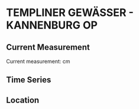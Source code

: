 # TEMPLINER GEWÄSSER - KANNENBURG OP

## Current Measurement

Current measurement: <Value topic="rivers/pegel-online/TlG/KANNENBURG-OP/measurementValue"/> cm

## Time Series

<TimeSeries topic="rivers/pegel-online/TlG/KANNENBURG-OP/measurementValue" period="week" />

## Location

<WorldMap>
  <Marker lat="53.074625063556084" lon="13.392108820998818" labelTopic="rivers/pegel-online/TlG/KANNENBURG-OP/measurementValue" />
</WorldMap>
